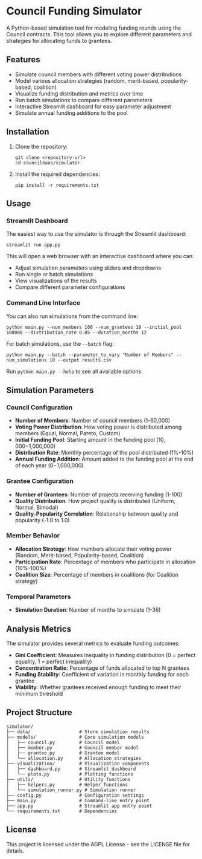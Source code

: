 # Council Funding Simulator

A Python-based simulation tool for modeling funding rounds using the Council contracts. This tool allows you to explore different parameters and strategies for allocating funds to grantees.

## Features

- Simulate council members with different voting power distributions
- Model various allocation strategies (random, merit-based, popularity-based, coalition)
- Visualize funding distribution and metrics over time
- Run batch simulations to compare different parameters
- Interactive Streamlit dashboard for easy parameter adjustment
- Simulate annual funding additions to the pool

## Installation

1. Clone the repository:
   ```
   git clone <repository-url>
   cd councilhaus/simulator
   ```

2. Install the required dependencies:
   ```
   pip install -r requirements.txt
   ```

## Usage

### Streamlit Dashboard

The easiest way to use the simulator is through the Streamlit dashboard:

```
streamlit run app.py
```

This will open a web browser with an interactive dashboard where you can:
- Adjust simulation parameters using sliders and dropdowns
- Run single or batch simulations
- View visualizations of the results
- Compare different parameter configurations

### Command Line Interface

You can also run simulations from the command line:

```
python main.py --num_members 100 --num_grantees 10 --initial_pool 100000 --distribution_rate 0.05 --duration_months 12
```

For batch simulations, use the `--batch` flag:

```
python main.py --batch --parameter_to_vary "Number of Members" --num_simulations 10 --output results.csv
```

Run `python main.py --help` to see all available options.

## Simulation Parameters

### Council Configuration
- **Number of Members**: Number of council members (1-60,000)
- **Voting Power Distribution**: How voting power is distributed among members (Equal, Normal, Pareto, Custom)
- **Initial Funding Pool**: Starting amount in the funding pool ($10,000-$1,000,000)
- **Distribution Rate**: Monthly percentage of the pool distributed (1%-10%)
- **Annual Funding Addition**: Amount added to the funding pool at the end of each year ($0-$1,000,000)

### Grantee Configuration
- **Number of Grantees**: Number of projects receiving funding (1-100)
- **Quality Distribution**: How project quality is distributed (Uniform, Normal, Bimodal)
- **Quality-Popularity Correlation**: Relationship between quality and popularity (-1.0 to 1.0)

### Member Behavior
- **Allocation Strategy**: How members allocate their voting power (Random, Merit-based, Popularity-based, Coalition)
- **Participation Rate**: Percentage of members who participate in allocation (10%-100%)
- **Coalition Size**: Percentage of members in coalitions (for Coalition strategy)

### Temporal Parameters
- **Simulation Duration**: Number of months to simulate (1-36)

## Analysis Metrics

The simulator provides several metrics to evaluate funding outcomes:

- **Gini Coefficient**: Measures inequality in funding distribution (0 = perfect equality, 1 = perfect inequality)
- **Concentration Ratio**: Percentage of funds allocated to top N grantees
- **Funding Stability**: Coefficient of variation in monthly funding for each grantee
- **Viability**: Whether grantees received enough funding to meet their minimum threshold

## Project Structure

```
simulator/
├── data/                  # Store simulation results
├── models/                # Core simulation models
│   ├── council.py         # Council model
│   ├── member.py          # Council member model
│   ├── grantee.py         # Grantee model
│   └── allocation.py      # Allocation strategies
├── visualization/         # Visualization components
│   ├── dashboard.py       # Streamlit dashboard
│   └── plots.py           # Plotting functions
├── utils/                 # Utility functions
│   ├── helpers.py         # Helper functions
│   └── simulation_runner.py # Simulation runner
├── config.py              # Configuration settings
├── main.py                # Command-line entry point
├── app.py                 # Streamlit app entry point
└── requirements.txt       # Dependencies
```

## License

This project is licensed under the AGPL License - see the LICENSE file for details. 